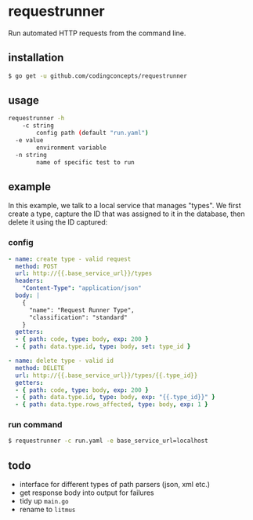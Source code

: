 # requestrunner
Run automated HTTP requests from the command line.

## installation

```bash
$ go get -u github.com/codingconcepts/requestrunner
```

## usage

```bash
requestrunner -h
    -c string
        config path (default "run.yaml")
  -e value
        environment variable
  -n string
        name of specific test to run
```

## example

In this example, we talk to a local service that manages "types".  We first create a type, capture the ID that was assigned to it in the database, then delete it using the ID captured:

### config

```yaml
- name: create type - valid request
  method: POST
  url: http://{{.base_service_url}}/types
  headers:
    "Content-Type": "application/json"
  body: |
    {
      "name": "Request Runner Type",
      "classification": "standard"
    }
  getters:
  - { path: code, type: body, exp: 200 }
  - { path: data.type.id, type: body, set: type_id }

- name: delete type - valid id
  method: DELETE
  url: http://{{.base_service_url}}/types/{{.type_id}}
  getters:
  - { path: code, type: body, exp: 200 }
  - { path: data.type.id, type: body, exp: "{{.type_id}}" }
  - { path: data.type.rows_affected, type: body, exp: 1 }
```

### run command

```bash
$ requestrunner -c run.yaml -e base_service_url=localhost
```

## todo
* interface for different types of path parsers (json, xml etc.)
* get response body into output for failures
* tidy up `main.go`
* rename to `litmus`